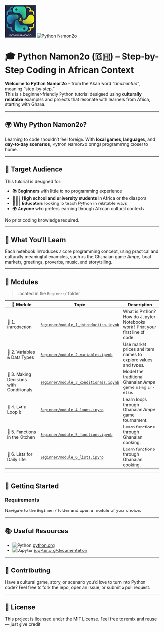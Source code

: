 ![Python Namon2o](./images/Python%20Namon2o.png)
![Python Namon2o](https://img.shields.io/badge/Python_Namon2o-🇬🇭-green)

# 🎓 Python Namon2o (🇬🇭) – Step-by-Step Coding in African Context

**Welcome to Python Namon2o** – from the Akan word _“anamɔntuo”_, meaning “step-by-step.”  
This is a beginner-friendly Python tutorial designed using **culturally relatable** examples and projects that resonate with learners from Africa, starting with Ghana.

---

## 🌍 Why Python Namon2o?

Learning to code shouldn’t feel foreign. With **local games**, **languages**, and **day-to-day scenarios**, Python Namon2o brings programming closer to home.

---

## 👥 Target Audience

This tutorial is designed for:

- 📚 **Beginners** with little to no programming experience
- 🧑🏾‍🎓 **High school and university students** in Africa or the diaspora
- 👩🏽‍🏫 **Educators** looking to teach Python in relatable ways
- 🌍 **Anyone** who prefers learning through African cultural contexts

No prior coding knowledge required.

---

## 🧭 What You'll Learn

Each notebook introduces a core programming concept, using practical and culturally meaningful examples, such as the Ghanaian game _Ampe_, local markets, greetings, proverbs, music, and storytelling.

---

## 📘 Modules

> Located in the `Beginner/` folder

| 🧩 Module                                | Topic                                                                          | Description                                                                   |
| ---------------------------------------- | ------------------------------------------------------------------------------ | ----------------------------------------------------------------------------- |
| 📍 1. Introduction                       | [`Beginner/module_1_introduction.ipynb`](Beginner/module_1_introduction.ipynb) | What is Python? How do Jupyter Notebooks work? Print your first line of code. |
| 🧮 2. Variables & Data Types             | [`Beginner/module_2_variables.ipynb`](Beginner/module_2_variables.ipynb)       | Use market prices and item names to explore values and types.                 |
| 🔀 3. Making Decisions with Conditionals | [`Beginner/module_3_conditionals.ipynb`](Beginner/module_3_conditionals.ipynb) | Model the traditional Ghanaian _Ampe_ game using `if-else`.                   |
| 🔁 4. Let's Loop It                      | [`Beginner/module_4_loops.ipynb`](Beginner/module_4_loops.ipynb)               | Learn loops through Ghanaian _Ampe_ game tournament.                          |
| 🍲 5. Functions in the Kitchen           | [`Beginner/module_5_functions.ipynb`](Beginner/module_5_functions.ipynb)       | Learn functions through Ghanaian cooking.                                     |
| 🍲 6. Lists for Daily Life               | [`Beginner/module_6_lists.ipynb`](Beginner/module_6_lists.ipynb)               | Learn functions through Ghanaian cooking.                                     |

---

## 🚀 Getting Started

### Requirements

Navigate to the `Beginner/` folder and open a module of your choice.

---

## 📚 Useful Resources

- ![Python](https://img.shields.io/badge/Python-Official-blue) [python.org](https://www.python.org/)
- ![Jupyter](https://img.shields.io/badge/Jupyter-Docs-orange) [jupyter.org/documentation](https://jupyter.org/documentation)

---

## 🤝 Contributing

Have a cultural game, story, or scenario you’d love to turn into Python code?
Feel free to fork the repo, open an issue, or submit a pull request.

---

## 📜 License

This project is licensed under the MIT License.
Feel free to remix and reuse — just give credit!
